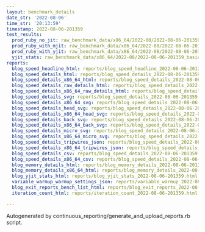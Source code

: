 ```yaml
---
layout: benchmark_details
date_str: '2022-08-06'
time_str: '20:13:59'
timestamp: 2022-08-06-201359
test_results:
  prod_ruby_no_jit: raw_benchmark_data/x86_64/2022-08/2022-08-06-201359_basic_benchmark_prod_ruby_no_jit.json
  prod_ruby_with_mjit: raw_benchmark_data/x86_64/2022-08/2022-08-06-201359_basic_benchmark_prod_ruby_with_mjit.json
  prod_ruby_with_yjit: raw_benchmark_data/x86_64/2022-08/2022-08-06-201359_basic_benchmark_prod_ruby_with_yjit.json
  yjit_stats: raw_benchmark_data/x86_64/2022-08/2022-08-06-201359_basic_benchmark_yjit_stats.json
reports:
  blog_speed_headline_html: reports/blog_speed_headline_2022-08-06-201359.html
  blog_speed_details_html: reports/blog_speed_details_2022-08-06-201359.html
  blog_speed_details_x86_64_html: reports/blog_speed_details_2022-08-06-201359.x86_64.html
  blog_speed_details_raw_details_html: reports/blog_speed_details_2022-08-06-201359.raw_details.html
  blog_speed_details_x86_64_raw_details_html: reports/blog_speed_details_2022-08-06-201359.x86_64.raw_details.html
  blog_speed_details_svg: reports/blog_speed_details_2022-08-06-201359.svg
  blog_speed_details_x86_64_svg: reports/blog_speed_details_2022-08-06-201359.x86_64.svg
  blog_speed_details_head_svg: reports/blog_speed_details_2022-08-06-201359.head.svg
  blog_speed_details_x86_64_head_svg: reports/blog_speed_details_2022-08-06-201359.x86_64.head.svg
  blog_speed_details_back_svg: reports/blog_speed_details_2022-08-06-201359.back.svg
  blog_speed_details_x86_64_back_svg: reports/blog_speed_details_2022-08-06-201359.x86_64.back.svg
  blog_speed_details_micro_svg: reports/blog_speed_details_2022-08-06-201359.micro.svg
  blog_speed_details_x86_64_micro_svg: reports/blog_speed_details_2022-08-06-201359.x86_64.micro.svg
  blog_speed_details_tripwires_json: reports/blog_speed_details_2022-08-06-201359.tripwires.json
  blog_speed_details_x86_64_tripwires_json: reports/blog_speed_details_2022-08-06-201359.x86_64.tripwires.json
  blog_speed_details_csv: reports/blog_speed_details_2022-08-06-201359.csv
  blog_speed_details_x86_64_csv: reports/blog_speed_details_2022-08-06-201359.x86_64.csv
  blog_memory_details_html: reports/blog_memory_details_2022-08-06-201359.html
  blog_memory_details_x86_64_html: reports/blog_memory_details_2022-08-06-201359.x86_64.html
  blog_yjit_stats_html: reports/blog_yjit_stats_2022-08-06-201359.html
  variable_warmup_warmup_settings_json: reports/variable_warmup_2022-08-06-201359.warmup_settings.json
  blog_exit_reports_bench_list_html: reports/blog_exit_reports_2022-08-06-201359.bench_list.html
  iteration_count_html: reports/iteration_count_2022-08-06-201359.html

---
```

Autogenerated by continuous_reporting/generate_and_upload_reports.rb script.
